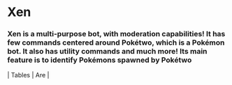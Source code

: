 # Xen
### Xen is a multi-purpose bot, with moderation capabilities! It has few commands centered around Pokétwo, which is a Pokémon bot. It also has utility commands and much more! Its main feature is to identify Pokémons spawned by Pokétwo

| Tables        | Are           |
